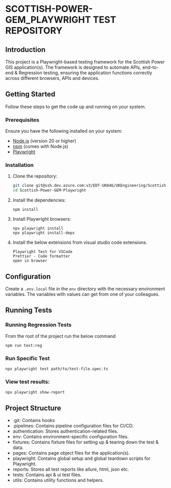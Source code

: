 # SCOTTISH-POWER-GEM_PLAYWRIGHT TEST REPOSITORY

## Introduction

This project is a Playwright-based testing framework for the Scottish Power GIS application(s). The framework is designed to automate APIs, end-to-end & Regression testing, ensuring the application functions correctly across different browsers, APIs and devices.

## Getting Started

Follow these steps to get the code up and running on your system.

### Prerequisites

Ensure you have the following installed on your system:
- [Node.js](https://nodejs.org/) (version 20 or higher)
- [npm](https://www.npmjs.com/) (comes with Node.js)
- [Playwright](https://playwright.dev/)

### Installation

1. Clone the repository:
   ```sh
   git clone git@ssh.dev.azure.com:v3/EDT-UK046/UKEngineering/Scottish-Power-GEM-Playwright
   cd Scottish-Power-GEM-Playwright
   ```

2. Install the dependencies:
   ``` 
   npm install
   ```

3. Install Playwright browsers:
   ```
   npx playwright install
   npx playwright install-deps
   ```

4. Install the below extensions from visual studio code extensions.
   ```
   Playwright Test for VSCode
   Prettier - Code formatter
   open in browser
   ```

## Configuration
Create a `.env.local` file in the `env` directory with the necessary environment variables. The variables with values can get from one of your colleagues.

## Running Tests

### Running Regression Tests
From the root of the project run the below command
```
npm run test:reg
```
### Run Specific Test
```
npx playwright test path/to/test-file.spec.ts
```

### View test results:
```
npx playwright show-report
```

## Project Structure
- .git: Contains hooks
- .pipelines: Contains pipeline configuration files for CI/CD.
- authentication: Stores authentication-related files.
- env: Contains environment-specific configuration files.
- fixtures: Contains fixture files for setting up & tearing down the test & data.
- pages: Contains page object files for the application(s).
- playwright: Contains global setup and global teardown scripts for Playwright.
- reports: Stores all test reports like allure, html, json etc.
- tests: Contains api & ui test files.
- utils: Contains utility functions and helpers.